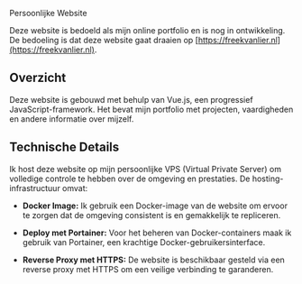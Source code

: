 Persoonlijke Website

Deze website is bedoeld als mijn online portfolio en is nog in ontwikkeling. De bedoeling is dat deze website gaat draaien op [https://freekvanlier.nl](https://freekvanlier.nl).

## Overzicht

Deze website is gebouwd met behulp van Vue.js, een progressief JavaScript-framework. Het bevat mijn portfolio met projecten, vaardigheden en andere informatie over mijzelf.

## Technische Details
Ik host deze website op mijn persoonlijke VPS (Virtual Private Server) om volledige controle te hebben over de omgeving en prestaties. De hosting-infrastructuur omvat:

- **Docker Image:** Ik gebruik een Docker-image van de website om ervoor te zorgen dat de omgeving consistent is en gemakkelijk te repliceren.

- **Deploy met Portainer:** Voor het beheren van Docker-containers maak ik gebruik van Portainer, een krachtige Docker-gebruikersinterface.

- **Reverse Proxy met HTTPS:** De website is beschikbaar gesteld via een reverse proxy met HTTPS om een veilige verbinding te garanderen.
